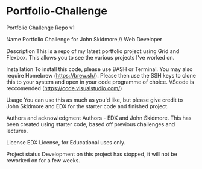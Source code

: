 # Portfolio-Challenge
Portfolio Challenge Repo v1

Name
Portfolio Challenge for John Skidmore // Web Developer

Description
This is a repo of my latest portfolio project using Grid and Flexbox. This allows you to see the various projects I've worked on.

Installation
To install this code, please use BASH or Terminal. You may also require Homebrew (https://brew.sh/). Please then use the SSH keys to clone this to your system and open in your code programme of choice. VScode is reccomended (https://code.visualstudio.com/)

Usage
You can use this as much as you'd like, but please give credit to John Skidmore and EDX for the starter code and finished project. 

Authors and acknowledgment
Authors - EDX and John Skidmore. This has been created using starter code, based off previous challenges and lectures. 

License
EDX License, for Educational uses only. 

Project status
Development on this project has stopped, it will not be reworked on for a few weeks. 

